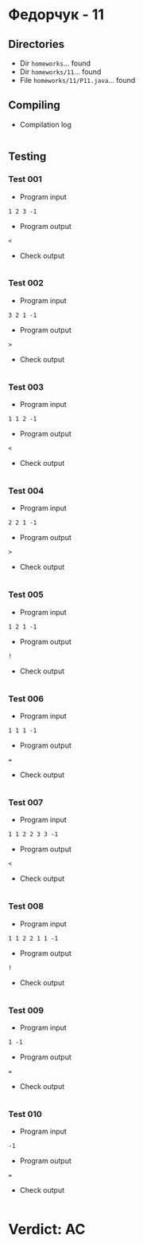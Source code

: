 # Федорчук - 11
## Directories
- Dir `homeworks`... found
- Dir `homeworks/11`... found
- File `homeworks/11/P11.java`... found
## Compiling
- Compilation log
```

```
## Testing
### Test 001
- Program input
```
1 2 3 -1
```
- Program output
```
<
```
- Check output
```

```
### Test 002
- Program input
```
3 2 1 -1
```
- Program output
```
>
```
- Check output
```

```
### Test 003
- Program input
```
1 1 2 -1
```
- Program output
```
<
```
- Check output
```

```
### Test 004
- Program input
```
2 2 1 -1
```
- Program output
```
>
```
- Check output
```

```
### Test 005
- Program input
```
1 2 1 -1
```
- Program output
```
!
```
- Check output
```

```
### Test 006
- Program input
```
1 1 1 -1
```
- Program output
```
=
```
- Check output
```

```
### Test 007
- Program input
```
1 1 2 2 3 3 -1
```
- Program output
```
<
```
- Check output
```

```
### Test 008
- Program input
```
1 1 2 2 1 1 -1
```
- Program output
```
!
```
- Check output
```

```
### Test 009
- Program input
```
1 -1
```
- Program output
```
=
```
- Check output
```

```
### Test 010
- Program input
```
-1
```
- Program output
```
=
```
- Check output
```

```
# Verdict: AC
